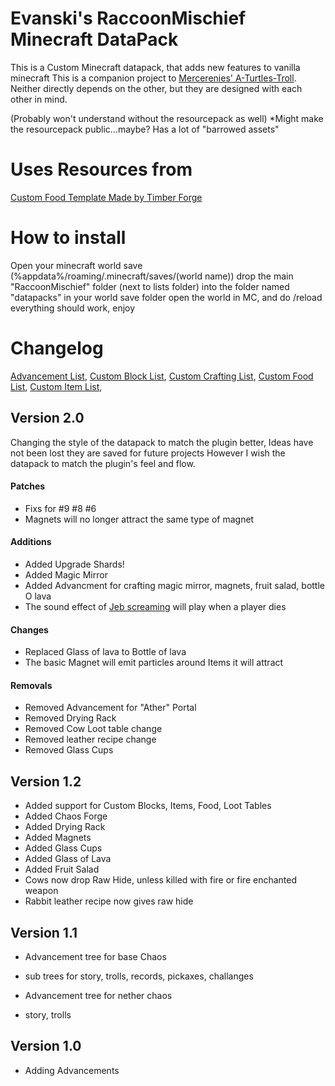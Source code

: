 # Evanski's RaccoonMischief Minecraft DataPack

This is a Custom Minecraft datapack, that adds new features to vanilla minecraft
This is a companion project to [Mercerenies' A-Turtles-Troll](https://github.com/Mercerenies/a-turtles-troll). 
Neither directly depends on the other, but they are designed with each other in mind.

(Probably won't understand without the resourcepack as well)
*Might make the resourcepack public...maybe? Has a lot of "barrowed assets"

# Uses Resources from
[Custom Food Template Made by Timber Forge](https://youtu.be/TtdHB984DDc)

# How to install
Open your minecraft world save (%appdata%/roaming/.minecraft/saves/(world name))
drop the main "RaccoonMischief" folder (next to lists folder) into the folder named "datapacks" in your world save folder
open the world in MC, and do /reload
everything should work, enjoy 

# Changelog
[Advancement List](https://github.com/EvanSkiStudios/Raccoon-Mischief/tree/master/Lists/Advancement_List.md),
[Custom Block List](https://github.com/EvanSkiStudios/Raccoon-Mischief/tree/master/Lists/Custom_Blocks.md),
[Custom Crafting List](https://github.com/EvanSkiStudios/Raccoon-Mischief/tree/master/Lists/Custom_Crafting.md),
[Custom Food List](https://github.com/EvanSkiStudios/Raccoon-Mischief/tree/master/Lists/Custom_Food.md),
[Custom Item List](https://github.com/EvanSkiStudios/Raccoon-Mischief/tree/master/Lists/Custom_Items.md),

## Version 2.0
Changing the style of the datapack to match the plugin better, Ideas have not been lost they are saved for future projects
However I wish the datapack to match the plugin's feel and flow.

#### Patches
* Fixs for #9 #8 #6
* Magnets will no longer attract the same type of magnet

#### Additions
* Added Upgrade Shards!
* Added Magic Mirror
* Added Advancment for crafting magic mirror, magnets, fruit salad, bottle O lava
* The sound effect of [Jeb screaming](https://youtu.be/2BCFGjsrwyY?t=26) will play when a player dies

#### Changes
* Replaced Glass of lava to Bottle of lava
* The basic Magnet will emit particles around Items it will attract

#### Removals
* Removed Advancement for "Ather" Portal
* Removed Drying Rack
* Removed Cow Loot table change
* Removed leather recipe change
* Removed Glass Cups

## Version 1.2
* Added support for Custom Blocks, Items, Food, Loot Tables
* Added Chaos Forge
* Added Drying Rack
* Added Magnets
* Added Glass Cups
* Added Glass of Lava
* Added Fruit Salad
* Cows now drop Raw Hide, unless killed with fire or fire enchanted weapon
* Rabbit leather recipe now gives raw hide

## Version 1.1
* Advancement tree for base Chaos
* sub trees for story, trolls, records, pickaxes, challanges

* Advancement tree for nether chaos
* story, trolls


## Version 1.0
* Adding Advancements
